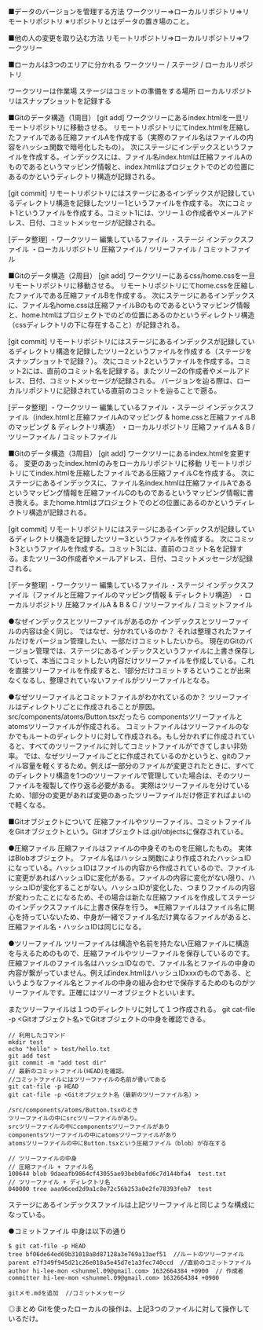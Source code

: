 ■データのバージョンを管理する方法
ワークツリー⇒ローカルリポジトリ⇒リモートリポジトリ
※リポジトリとはデータの置き場のこと。

■他の人の変更を取り込む方法
リモートリポジトリ⇒ローカルリポジトリ⇒ワークツリー


■ローカルは3つのエリアに分かれる
ワークツリー / ステージ / ローカルリポジトリ

ワークツリーは作業場
ステージはコミットの準備をする場所
ローカルリポジトリはスナップショットを記録する

■Gitのデータ構造（1周目）
[git add]
ワークツリーにあるindex.htmlを一旦リモートリポジトリに移動させる。
リモートリポジトリにてindex.htmlを圧縮したファイルである圧縮ファイルAを作成する（実際のファイル名はファイルの内容をハッシュ関数で暗号化したもの）。
次にステージにインデックスというファイルを作成する。インデックスには、ファイル名index.htmlは圧縮ファイルAのものであるというマッピング情報と、index.htmlはプロジェクトでのどの位置にあるのかというディレクトリ構造が記録される。

[git commit]
リモートリポジトリにはステージにあるインデックスが記録しているディレクトリ構造を記録したツリー1というファイルを作成する。
次にコミット1というファイルを作成する。コミット1には、ツリー１の作成者やメールアドレス、日付、コミットメッセージが記録される。

[データ整理]
・ワークツリー
編集しているファイル
・ステージ
インデックスファイル
・ローカルリポジトリ
圧縮ファイル / ツリーファイル / コミットファイル

■Gitのデータ構造（2周目）
[git add]
ワークツリーにあるcss/home.cssを一旦リモートリポジトリに移動させる。
リモートリポジトリにてhome.cssを圧縮したファイルである圧縮ファイルBを作成する。
次にステージにあるインデックスに、ファイル名home.cssは圧縮ファイルBのものであるというマッピング情報と、home.htmlはプロジェクトでのどの位置にあるのかというディレクトリ構造（cssディレクトリの下に存在すること）が記録される。

[git commit]
リモートリポジトリにはステージにあるインデックスが記録しているディレクトリ構造を記録したツリー2というファイルを作成する（ステージをスナップショットで記録？）。
次にコミット2というファイルを作成する。コミット2には、直前のコミット名を記録する。またツリー2の作成者やメールアドレス、日付、コミットメッセージが記録される。
バージョンを辿る際は、ローカルリポジトリに記録されている直前のコミットを辿ることで遡る。

[データ整理]
・ワークツリー
編集しているファイル
・ステージ
インデックスファイル（index.htmlと圧縮ファイルAのマッピング & home.cssと圧縮ファイルBのマッピング & ディレクトリ構造）
・ローカルリポジトリ
圧縮ファイルA & B / ツリーファイル / コミットファイル


■Gitのデータ構造（3周目）
[git add]
ワークツリーにあるindex.htmlを変更する。
変更のあったindex.htmlのみをローカルリポジトリに移動
リモートリポジトリにてindex.htmlを圧縮したファイルである圧縮ファイルCを作成する。
次にステージにあるインデックスに、ファイル名index.htmlは圧縮ファイルAであるというマッピング情報を圧縮ファイルCのものであるというマッピング情報に書き換える。またhome.htmlはプロジェクトでのどの位置にあるのかというディレクトリ構造が記録される。

[git commit]
リモートリポジトリにはステージにあるインデックスが記録しているディレクトリ構造を記録したツリー3というファイルを作成する。
次にコミット3というファイルを作成する。コミット3には、直前のコミット名を記録する。またツリー3の作成者やメールアドレス、日付、コミットメッセージが記録される。

[データ整理]
・ワークツリー
編集しているファイル
・ステージ
インデックスファイル（ファイルと圧縮ファイルのマッピング情報 & ディレクトリ構造）
・ローカルリポジトリ
圧縮ファイルA & B & C / ツリーファイル / コミットファイル


●なぜインデックスとツリーファイルがあるのか
インデックスとツリーファイルの内容は全く同じ。
ではなぜ、分かれているのか？
それは整理されたファイルだけをバージョン管理したい、一部だけコミットしたいから。
現在のGitのバージョン管理では、ステージにあるインデックスというファイルに上書き保存していって、本当にコミットしたい内容だけツリーファイルを作成している。これを直接ツリーファイルを作成すると、1部分だけコミットするということが出来なくなるし、整理されていないファイルがツリーファイルとなる。

●なぜツリーファイルとコミットファイルがわかれているのか？
ツリーファイルはディレクトリごとに作成されることが原因。
src/components/atoms/Button.tsxだったら
componentsツリーファイルとatomsツリーファイルが作成される。
コミットファイルはツリーファイルのなかでもルートのディレクトリに対して作成される。もし分かれずに作成されていると、すべてのツリーファイルに対してコミットファイルができてしまい非効率。
では、なぜツリーファイルごとに作成されているのかというと、gitのファイル容量を軽くするため。例えば一部分のファイルが変更されたときに、すべてのディレクトリ構造を1つのツリーファイルで管理していた場合は、そのツリーファイルを複製して作り返る必要がある。
実際はツリーファイルを分けているため、1部分の変更があれば変更のあったツリーファイルだけ修正すればよいので軽くなる。

■Gitオブジェクトについて
圧縮ファイルやツリーファイル、コミットファイルをGitオブジェクトという。Gitオブジェクトは.git/objectsに保存されている。

●圧縮ファイル
圧縮ファイルはファイルの中身そのものを圧縮したもの。
実体はBlobオブジェクト。
ファイル名はハッシュ関数により作成されたハッシュIDになっている。ハッシュIDはファイルの内容から作成されているので、ファイルに変更があればハッシュIDに変化がある。ファイルの内容に変化がない限り、ハッシュIDが変化することがない。ハッシュIDが変化した、つまりファイルの内容が変わったことになるため、その場合は新たな圧縮ファイルを作成してステージのインデックスファイルに上書き保存を行う。
※圧縮ファイルはファイル名に関心を持っていないため、中身が一緒でファイル名だけ異なるファイルがあると、圧縮ファイル名・ハッシュIDは同じになる。

●ツリーファイル
ツリーファイルは構造や名前を持たない圧縮ファイルに構造を与えるためのもので、圧縮ファイルやツリーファイルを保存しているのです。
圧縮ファイルのファイル名はハッシュIDなので、ファイル名とファイルの中身の内容が繋がっていません。例えばindex.htmlはハッシュIDxxxのものである、というようなファイル名とファイルの中身の組み合わせで保存するためのものがツリーファイルです。正確にはツリーオブジェクトといいます。

またツリーファイルは１つのディレクトリに対して１つ作成される。
git cat-file -p <Gitオブジェクト名>でGitオブジェクトの中身を確認できる。
```
// 利用したコマンド
mkdir test
echo "hello" > test/hello.txt
git add test
git commit -m "add test dir"
// 最新のコミットファイル(HEAD)を確認。
//コミットファイルにはツリーファイルの名前が書いてある
git cat-file -p HEAD 
git cat-file -p <Gitオブジェクト名（最新のツリーファイル名）>
```
```
/src/components/atoms/Button.tsxのとき
ツリーファイルの中にsrcツリーファイルがあり。
srcツリーファイルの中にcomponentsツリーファイルがあり
componentsツリーファイルの中にatomsツリーファイルがあり
atomsツリーファイルの中にButton.tsxという圧縮ファイル（blob）が存在する
```
```
// ツリーファイルの中身
// 圧縮ファイル + ファイル名
100644 blob 9daeafb9864cf43055ae93beb0afd6c7d144bfa4  test.txt
// ツリーファイル + ディレクトリ名
040000 tree aaa96ced2d9a1c8e72c56b253a0e2fe78393feb7  test
```
ステージにあるインデックスファイルは上記ツリーファイルと同じような構成になっている。

●コミットファイル
中身は以下の通り
```
$ git cat-file -p HEAD
tree bf06de64ed69b31018a8d87128a3e769a13aef51  //ルートのツリーファイル
parent e7f349f945d21c26e018a5e45d7e1a3fec740ccd  //直前のコミットファイル
author hi-lee-mon <shunmel.09@gmail.com> 1632664384 +0900  // 作成者
committer hi-lee-mon <shunmel.09@gmail.com> 1632664384 +0900

gitメモ.mdを追加  //コミットメッセージ
```

◎まとめ
Gitを使ったローカルの操作は、上記3つのファイルに対して操作しているだけ。
